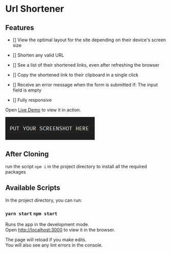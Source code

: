# Url Shortener

## Features
- [] View the optimal layout for the site depending on their device's screen size

- [] Shorten any valid URL

- [] See a list of their shortened links, even after refreshing the browser

- [] Copy the shortened link to their clipboard in a single click

- [] Receive an error message when the form is submitted if: The input field is empty

- [] Fully responsive

Open [Live Demo](<the link>) to view it in action.


![preview sreenshot](screenShot.jpg)

## After Cloning

run the script `npm i` in the project directory to install all the required packages

## Available Scripts

In the project directory, you can run:

### `yarn start` `npm start`

Runs the app in the development mode.\
Open [http://localhost:3000](http://localhost:3000) to view it in the browser.

The page will reload if you make edits.\
You will also see any lint errors in the console.
